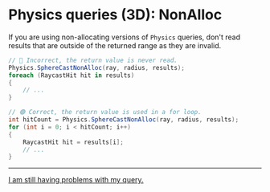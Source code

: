 # Physics queries (3D): NonAlloc

If you are using non-allocating versions of `Physics` queries, don't read results that are outside of the returned range as they are invalid.

```csharp    
// 🔴 Incorrect, the return value is never read.
Physics.SphereCastNonAlloc(ray, radius, results);
foreach (RaycastHit hit in results)
{
    // ...    
}

// 🟢 Correct, the return value is used in a for loop.
int hitCount = Physics.SphereCastNonAlloc(ray, radius, results);
for (int i = 0; i < hitCount; i++)
{
    RaycastHit hit = results[i];
    // ...    
}
```

---

[I am still having problems with my query.](Visual%20Debugging%203D.md)
